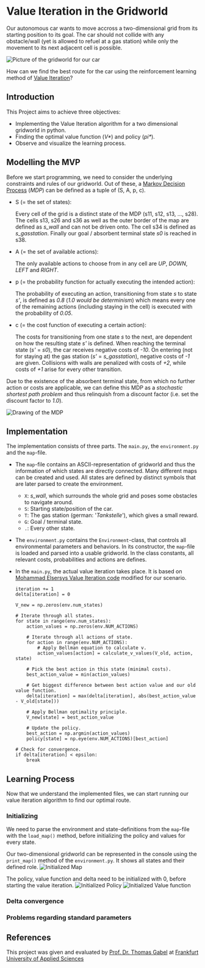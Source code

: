 # Value Iteration in the Gridworld

Our autonomous car wants to move accross a two-dimensional grid from its starting position to its goal. The car should not collide with any obstacle/wall (yet is allowed to refuel at a gas station) while only the movement to its next adjacent cell is possible.

![Picture of the gridworld for our car](https://hendrikpfaff.de/img/valueiteration/map.png)

How can we find the best route for the car using the reinforcement learning method of [Value Iteration](https://en.wikipedia.org/wiki/Markov_decision_process#Value_iteration)? 

## Introduction
This Project aims to achieve three objectives:
* Implementing the Value Iteration algorithm for a two dimensional gridworld in python.
* Finding the optimal value function (_V*_) and policy (_pi*_).
* Observe and visualize the learning process.

## Modelling the MVP

Before we start programming, we need to consider the underlying constraints and rules of our gridworld. Out of these, a [Markov Decision Process](https://en.wikipedia.org/wiki/Markov_decision_process) (_MDP_) can be defined as a tuple of (S, A, p, c).
* S (= the set of states): 
    
    Every cell of the grid is a distinct state of the MDP (s11, s12, s13, ..., s28). The cells s13, s26 and s36 as well as the outer border of the map are defined as _s_wall_ and can not be driven onto. The cell s34 is defined as _s_gasstation_. Finally our goal / absorbent terminal state _s0_ is reached in s38. 

* A (= the set of available actions):

    The only available actions to choose from in any cell are _UP_, _DOWN_, _LEFT_ and _RIGHT_.

* p (= the probability function for actually executing the intended action):

    The probability of executing an action, transitioning from state _s_ to state _s'_, is defined as _0.8_ (_1.0 would be determinism_) which means every one of the remaining actions (including staying in the cell) is executed with the probability of _0.05_.
    
* c (= the cost function of executing a certain action):

    The costs for transitioning from one state _s_ to the next, are dependent on how the resulting state _s'_ is defined. When reaching the terminal state (_s'_ = _s0_), the car receives negative costs of _-10_. On entering (not for staying at) the gas station (_s'_ = _s_gasstation_), negative costs of _-1_ are given. Collisions with walls are penalized with costs of _+2_, while costs of _+1_ arise for every other transition.    
    
Due to the existence of the absorbent terminal state, from which no further action or costs are applicable, we can define this MDP as a _stochastic shortest path problem_ and thus relinquish from a discount factor (i.e. set the discount factor to _1.0_).

![Drawing of the MDP](https://hendrikpfaff.de/img/valueiteration/mdp_en.png)

## Implementation

The implementation consists of three parts. The `main.py`, the `environment.py` and the `map`-file.

* The `map`-file contains an ASCII-representation of gridworld and thus the information of which states are directly connected. Many different maps can be created and used. All states are defined by distinct symbols that are later parsed to create the environment. 
  * `X`: _s_wall_, which surrounds the whole grid and poses some obstacles to navigate around.
  * `S`: Starting state/position of the car. 
  * `T`: The gas station (german: '_Tankstelle_'), which gives a small reward.
  * `G`: Goal / terminal state.
  * `.`: Every other state.

* The `environment.py` contains the `Environment`-class, that controls all environmental parameters and behaviors. In its constructor, the `map`-file is loaded and parsed into a usable gridworld. In the class constants, all relevant costs, probabilities and actions are defines.

* In the `main.py`, the actual value iteration takes place. It is based on [Mohammad Elsersys Value Iteration code](https://gist.github.com/Neo-47/b8f6af451211d43ceaf950cfea1ded96) modified for our scenario. 
    ```                                                                     
    iteration += 1
    delta[iteration] = 0
                       
    V_new = np.zeros(env.num_states)
  
    # Iterate through all states.
    for state in range(env.num_states):
        action_values = np.zeros(env.NUM_ACTIONS)
  
        # Iterate through all actions of state.     
        for action in range(env.NUM_ACTIONS):
            # Apply Bellman equation to calculate v.
            action_values[action] = calculate_v_values(V_old, action, state)
        
        # Pick the best action in this state (minimal costs).
        best_action_value = min(action_values)        
  
        # Get biggest difference between best action value and our old value function.
        delta[iteration] = max(delta[iteration], abs(best_action_value - V_old[state]))
  
        # Apply Bellman optimality principle.
        V_new[state] = best_action_value
  
        # Update the policy.
        best_action = np.argmin(action_values)
        policy[state] = np.eye(env.NUM_ACTIONS)[best_action]
  
    # Check for convergence.
    if delta[iteration] < epsilon:
        break
    ```
  
## Learning Process

Now that we understand the implemented files, we can start running our value iteration algorithm to find our optimal route.

### Initializing

We need to parse the environment and state-definitions from the `map`-file with the `load_map()` method, before initializing the policy and values for every state. 

Our two-dimensional gridworld can be represented in the console using the `print_map()` method of the `environment.py`. It shows all states and their defined role. 
![Initialized Map](https://hendrikpfaff.de/img/valueiteration/console_map.png)

The policy, value function and delta need to be initialized with 0, before starting the value iteration.
![Initialized Policy](https://hendrikpfaff.de/img/valueiteration/policy_init.png)
![Initialized Value function](https://hendrikpfaff.de/img/valueiteration/value_func_init.png)

### Delta convergence

### Problems regarding standard parameters

## References
This project was given and evaluated by [Prof. Dr. Thomas Gabel](https://www.tgabel.de/) at [Frankfurt University of Applied Sciences](https://www.frankfurt-university.de/)